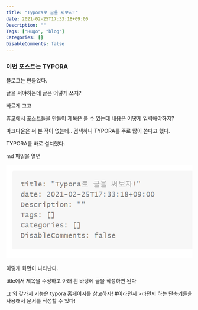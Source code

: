```yaml
---
title: "Typora로 글을 써보자!"
date: 2021-02-25T17:33:18+09:00
Description: ""
Tags: ["Hugo", "blog"]
Categories: []
DisableComments: false
---
```




### 이번 포스트는 TYPORA



블로그는 만들었다. 

글을 써야하는데 글은 어떻게 쓰지?

빠르게 고고



휴고에서 포스트들을 만들어 제목은 볼 수 있는데 내용은 어떻게 입력해야하지?

마크다운은 써 본 적이 없는데.. 검색하니 TYPORA를 주로 많이 쓴다고 했다.

TYPORA를 바로 설치했다.

md 파일을 열면 



![image-20210309203907791](../../static/images/image-20210309203907791.png)

이렇게 화면이 나타난다.

title에서 제목을 수정하고 아래 흰 바탕에 글을 작성하면 된다

그 외 갖가지 기능은 typora 홈페이지를 참고하자! #이라던지 >라던지 하는 단축키들을 사용해서 문서를 작성할 수 있다! 